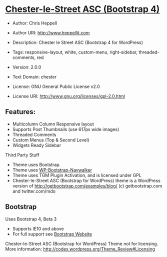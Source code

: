 # [Chester-le-Street ASC (Bootstrap 4)](http://www.heppellit.com/wordpress)

* Author: Chris Heppell
* Author URI: http://www.heppellit.com
* Description: Chester le Street ASC (Bootstrap 4 for WordPress)
* Tags: responsive-layout, white, custom-menu, right-sidebar, threaded-comments, red
* Version: 2.0.0
* Text Domain: chester

* License: GNU General Public License v2.0
* License URI: http://www.gnu.org/licenses/gpl-2.0.html

## Features:
* Multicolumn Column Responsive layout
* Supports Post Thumbnails (use 617px wide images)
* Threaded Comments
* Custom Menus (Top & Second Level)
* Widgets Ready Sidebar

Third Party Stuff
* Theme uses Bootstrap.
* Theme uses [WP-Bootstrap-Navwalker](https://github.com/wp-bootstrap/wp-bootstrap-navwalker)
* Theme uses TGM Plugin Activation, and is licensed under GPL
* Chester-le-Street ASC (Bootstrap for WordPress) theme is a WordPress version of http://getbootstrap.com/examples/blog/ (c) getbootstrap.com and twitter.com/mdo

## Bootstrap
Uses Bootstrap 4, Beta 3
* Supports IE10 and above
* For full support see [Bootstrap Website](http://getbootstrap.com/docs/4.0/getting-started/browsers-devices/)

Chester-le-Street ASC (Bootstrap for WordPress)
Theme not for licensing.
More information: http://codex.wordpress.org/Theme_Review#Licensing
